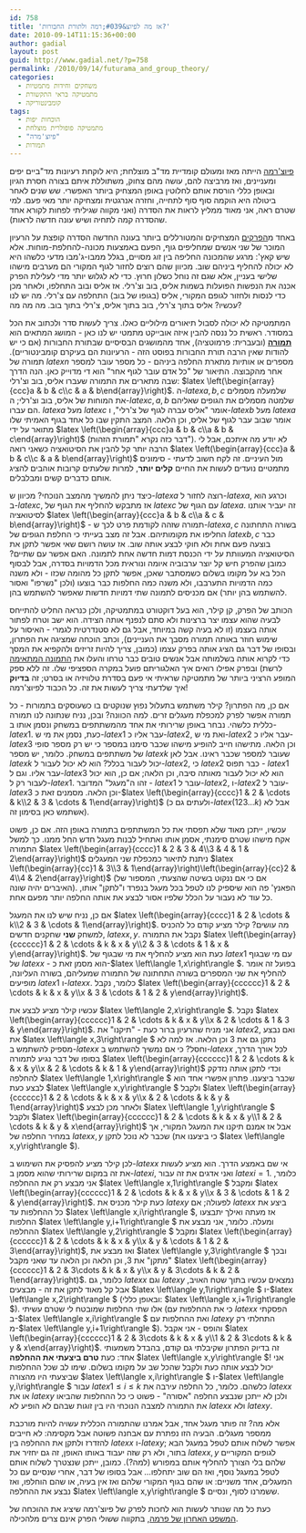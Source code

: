```yaml
---
id: 758
title: 'אז מה לפיוצ&#039;רמה ולתורת החבורות?'
date: 2010-09-14T11:15:36+00:00
author: gadial
layout: post
guid: http://www.gadial.net/?p=758
permalink: /2010/09/14/futurama_and_group_theory/
categories:
  - משחקים וחידות מתמטיות
  - מתמטיקה בראי התקשורת
  - קומבינטוריקה
tags:
  - הוכחות יפות
  - מתמטיקה פופולרית מוצלחת
  - "פיוצ'מרה"
  - תמורות
---
```

[פיוצ'רמה](http://en.wikipedia.org/wiki/Futurama) הייתה מאז ומעולם קומדיית מד"ב מוצלחת; היא לוקחת רעיונות מד"ביים יפים ומעניינים, ואז מרביצה להם, עושה מהם צחוק, משתוללת איתם בצורה חסרת הגיון ובאופן כללי הורסת אותם לחלוטין באופן המצחיק ביותר האפשרי. שש שנים לאחר ביטולה היא הוקמה סוף סוף לתחייה, וחזרה אנרגטית ומצחיקה יותר מאי פעם. למי שטרם ראה, אני מאוד ממליץ לראות את הסדרה (ואני מקווה שגיליתי לפחות לקורא אחד שהסדרה קמה לתחיה ושיש עונה חדשה לראות).

באחד מ[הפרקים](http://theinfosphere.org/The_Prisoner_of_Benda) המצחיקים והמטורללים ביותר בעונה החדשה הסדרה קופצת על הרעיון המוכר של שני אנשים שמחליפים גוף, הפעם באמצעות מכונה-להחלפת-מוחות. אלא שיש קאץ': מרגע שהמכונה החליפה בין זוג מסויים, בגלל ממבו-ג'מבו מדעי כלשהו היא לא יכולה להחליף ביניהם שוב. מכיוון שהם רוצים לחזור לגוף המקורי הם מערבים מישהו שלישי בעניין, אלא שגם זה נוחל כשלון חרוץ. כדי לא לגלוש יותר מדי לעלילת הפרק אכנה את הנפשות הפועלות בשמות אליס, בוב וצ'רלי. אז אליס ובוב התחלפו, ולאחר מכן כדי לנסות ולחזור לגופם המקורי, אליס (בגופו של בוב) התחלפה עם צ'רלי. מה יש לנו עכשיו? אליס בתוך צ'רלי, בוב בתוך אליס, צ'רלי בתוך בוב. מה מה מה?

המתמטיקה לא יכולה לסבול תיאורים מילוליים כאלו. צריך לעשות סדר ולכתוב את הכל במסודר. ראשית כל ננסה להבין איזה אובייקט מתמטי יש לנו כאן - המושג המתאים הוא **[תמורה](http://he.wikipedia.org/wiki/%D7%AA%D7%9E%D7%95%D7%A8%D7%94_%28%D7%9E%D7%AA%D7%9E%D7%98%D7%99%D7%A7%D7%94%29)** (ובעברית: פרמוטציה), אחד מהמושגים הבסיסיים שבתורת החבורות (אם כי יש להודות שאין הרבה תורת החבורות בפוסט הזה - הרעיונות הם בעיקרם קומבינטוריים). תמורה של $latex n$ מספרים או אותיות מתארת החלפה ביניהם - כל מספר עובר למספר אחר מהקבוצה. התיאור של "כל אדם עובר לגוף אחר" הוא די מדוייק כאן. הנה הדרך שבה מתארים את התמורה שעברו אליס, בוב וצ'רלי: $latex \left(\begin{array}{ccc}a & b & c\\c & a & b\end{array}\right)$. ה-$latex a,b,c$ שלמעלה מסמלים את המוחות של אליס, בוב וצ'רלי; ה-$latex c,a,b$ שלמטה מסמלים את הגופים שאליהם הם עברו. $latex a$ מעל $latex c$ אומר "אליס עברה לגוף של צ'רלי", ו-$latex b$ מעל $latex a$ אומר שבוב עבר לגוף של אליס, וכן הלאה. המצב התקין שבו כל אחד בגוף האמיתי שלו מתואר על ידי $latex \left(\begin{array}{ccc}a & b & c\\a & b & c\end{array}\right)$ (דבר כזה נקרא "תמורת הזהות"). לא יודע מה איתכם, אבל לי הרבה יותר קל להבין את הסיטואציה כשאני רואה $latex \left(\begin{array}{ccc}a & b & c\\c & a & b\end{array}\right)$ מול העיניים. זה לקח חשוב לדעתי - סימונים מתמטיים נועדים לעשות את החיים **קלים יותר**, למרות שלעתים קרובות אוהבים להציג אותם כדברים קשים ומבלבלים.

כיצד ניתן להמשיך מהמצב הנוכחי? מכיוון ש-$latex a$ רוצה לחזור ל-$latex a$, וכרגע הוא ב-$latex c$, אז מתבקש להחליף את הגוף של $latex c$ עם הגוף של $latex a$. זה יעביר אותנו לסיטואציה $latex \left(\begin{array}{ccc}a & b & c\\a & c & b\end{array}\right)$ - תמורה שזהה לקודמת פרט לכך ש-$latex a,c$ בשורה התחתונה החליפו את מקומותיהם. אבל זה מצב בעייתי כי החלפת הגופים של $latex b,c$ כבר בוצעה פעם אחת ולא חוקי לבצע אותה שוב. אז עושה רושם שאי אפשר לתקן את הסיטואציה המעוותת על ידי הכנסת דמות חדשה אחת לתמונה. האם אפשר עם שתיים? כמובן שהפרק חיש קל יוצר ערבוביה איומה ונוראית מכל הדמויות בסדרה, אבל לבסוף הכל בא על מקומו בשלום כשמסתבר שאכן, אפשר לתקן כל מהומה שכזו - ולא משנה כמה הדמויות התערבבו, ולא משנה כמה החלפות כבר בוצעו (ולכן "נשרפו" ואסור להשתמש בהן יותר) אם מכניסים לתמונה שתי דמויות חדשות שאפשר להשתמש בהן.

הכותב של הפרק, קן קילר, הוא בעל דוקטורט במתמטיקה, ולכן כנראה החליט להתייחס לבעיה שהוא עצמו יצר ברצינות ולא סתם לנפנף אותה הצידה. הוא ישב וטרח לפתור אותה בעצמו (זו לא בעיה קשה במיוחד, אבל גם לא סטנדרטית לגמרי - האיסור על שימוש חוזר באותה תמורה מסבך את העניינים), וכתב הוכחה שמציגה את הפתרון, ובסופו של דבר גם הציג אותה בפרק עצמו (כמובן, צריך להיות זריזים ולהקפיא את המסך כדי לקרוא אותה בשלמותה אבל אנשים טובים כבר טרחו והעלו את [התמונה המתאימה](http://pool.theinfosphere.org/images/4/4e/Prisoner_of_Benda_Theorem_on_Chalkboard.png) לרשת) ובפרק אפילו רואים איך האלגוריתם פועל במקרה הספציפי שלו. זה ללא ספק המופע הרציני ביותר של מתמטיקה שראיתי אי פעם בסדרת טלוויזיה או בסרט; זה **בדיוק** איך שלדעתי צריך לעשות את זה. כל הכבוד לפיוצ'רמה!

אם כן, מה הפתרון? קילר משתמש בתעלול נפוץ שנוקטים בו כשעוסקים בתמורות - כל תמורה אפשר לפרק למכפלת מעגלים זרים. למה הכוונה? ובכן, נניח שנתונה לנו תמורה כללית כלשהי. נבחר באופן שרירותי את אחד מהמשתתפים במשחק ונסמן אותו ב-$latex 1$. כעת, נסמן את מי ש-$latex 1$ עבר אליו כ-$latex 2$, ואת מי ש-$latex 2$ עבר אליו כ-$latex 3$ וכן הלאה. מתישהו חייב להופיע מישהו שכבר סימנו במספר כי יש רק מספר סופי של משתתפים במשחק. כלומר, יש מספר $latex k$ שעובר למספר שכבר ראינו. אבל לאן $latex k$ יכול לעבור בכלל? הוא לא יכול לעבור ל-$latex 2$, כי $latex 2$ כבר תפוס - $latex 1$ עבר אליו. וגם ל-$latex 3$ הוא לא יכול לעבור מאותה סיבה, וכן הלאה; אם כן, הוא יכול לעבור רק ל-$latex 1$. זהו ה"מעגל" המדובר - $latex 1$ עובר ל-$latex 2$, ו-$latex 2$ עובר ל-$latex 3$ וכן הלאה. מסמנים זאת כ-$latex \left(\begin{array}{cccc}1 & 2 & \cdots & k\\2 & 3 & \cdots & 1\end{array}\right)$ (ולעתים גם כ-$latex \left(123\dots k\right)$ אבל לא אשתמש כאן בסימון זה).

עכשיו, ייתכן מאוד שלא תפסתי את כל המשתתפים בתמורה באופן הזה. אם כן, פשוט אקח מישהו שטרם סימנתי, אסמן אותו ואתחיל לבנות מעגל חדש החל ממנו. כך למשל התמורה $latex \left(\begin{array}{cccc}1 & 2 & 3 & 4\\3 & 4 & 1 & 2\end{array}\right)$ ניתנת לתיאור כמכפלת שני המעגלים $latex \left(\begin{array}{cc}1 & 3\\3 & 1\end{array}\right)\left(\begin{array}{cc}2 & 4\\4 & 2\end{array}\right)$ (אם כי אם ננקוט בשיטה שהצעתי, המספור של האיברים יהיה שונה). הפאנץ' פה הוא שיספיק לנו לטפל בכל מעגל בנפרד ו"לתקן" אותו, כל עוד לא נעבור על הכלל שלפיו אסור לבצע את אותה החלפה יותר מפעם אחת.

אם כן, נניח שיש לנו את המעגל $latex \left(\begin{array}{cccc}1 & 2 & \cdots & k\\2 & 3 & \cdots & 1\end{array}\right)$. מה עושים? קילר מציע קודם כל להכניס למשחק **שני** שחקנים חדשים, $latex x,y$. נקבל את התמורה $latex \left(\begin{array}{cccccc}1 & 2 & \cdots & k & x & y\\2 & 3 & \cdots & 1 & x & y\end{array}\right)$. כעת הוא מציע להחליף את מי שבגוף של $latex 1$ עם מי שבגוף של $latex x$ - הוא מסמן זאת כ-$latex \left\langle 1,x\right\rangle $. בפועל זה אומר להחליף את שני המספרים בשורה התחתונה של התמורה שמעליהם, בשורה העליונה, מופיעים $latex 1$ ו-$latex x$. כלומר, נקבל $latex \left(\begin{array}{cccccc}1 & 2 & \cdots & k & x & y\\x & 3 & \cdots & 1 & 2 & y\end{array}\right)$.

עכשיו קילר מציע לבצע את $latex \left\langle 2,x\right\rangle $. נקבל $latex \left(\begin{array}{cccccc}1 & 2 & \cdots & k & x & y\\x & 2 & \cdots & 1 & 3 & y\end{array}\right)$. אני מניח שהרעיון ברור כעת - "תיקנו" את $latex 2$, ואם נבצע את $latex \left\langle x,3\right\rangle $ נתקן גם את 3 וכן הלאה. אז למה לא מספיק להשתמש ב-$latex x$ וחסל? כי אם נמשיך להשתמש ב-$latex x$ לכל אורך הדרך, בסופו של דבר נגיע לתמורה $latex \left(\begin{array}{cccccc}1 & 2 & \cdots & k & x & y\\x & 2 & \cdots & k & 1 & y\end{array}\right)$ וכדי לתקן אותה נזדקק להחלפה $latex \left\langle 1,x\right\rangle $ שכבר ביצענו. פתרון אפשרי אחד הוא לבצע כעת $latex \left\langle x,y\right\rangle $ ולקבל $latex \left(\begin{array}{cccccc}1 & 2 & \cdots & k & x & y\\x & 2 & \cdots & k & y & 1\end{array}\right)$ ולאחר מכן לבצע $latex \left\langle 1,y\right\rangle $ ולקבל $latex \left(\begin{array}{cccccc}1 & 2 & \cdots & k & x & y\\1 & 2 & \cdots & k & y & x\end{array}\right)$ אבל אז אמנם תיקנו את המעגל המקורי, אך במחיר החלפה של $latex x,y$ שכבר לא נוכל לתקן (כי ביצענו את $latex \left\langle x,y\right\rangle $).

לכן קילר מציע להפסיק את השימוש ב-$latex x$ אי שם באמצע הדרך. הוא מציע לעשות את זה במקום שרירותי שהוא מסמן ב-$latex i$, ואני אדגים את זה עבור $latex i=1$. כלומר, אני מבצע רק את ההחלפה $latex \left\langle x,1\right\rangle $ ומקבל $latex \left(\begin{array}{cccccc}1 & 2 & \cdots & k & x & y\\x & 3 & \cdots & 1 & 2 & y\end{array}\right)$. כעת קילר מכניס את $latex y$ לפעולה; אם $latex x$ ביצע את כל ההחלפות עד $latex \left\langle x,i\right\rangle $, אז מעתה ואילך יתבצעו החלפות $latex \left\langle y,i+1\right\rangle $ ומעלה. כלומר, אני מבצע את ההחלפה $latex \left\langle y,2\right\rangle $ ומקבל $latex \left(\begin{array}{cccccc}1 & 2 & \cdots & k & x & y\\x & y & \cdots & 1 & 2 & 3\end{array}\right)$, ואז מבצע את $latex \left\langle y,3\right\rangle $ ובכך "מתקן" את 3, וכן הלאה וכן הלאה עד שאני מקבל $latex \left(\begin{array}{cccccc}1 & 2 & 3\cdots & k & x & y\\x & y & 3\cdots & k & 2 & 1\end{array}\right)$. כלומר, גם $latex x$ וגם $latex y$ נמצאים עכשיו בתוך שטח האויב, אבל קל מאוד לתקן את זה - מבצעים $latex \left\langle y,1\right\rangle $ ו-$latex \left\langle x,2\right\rangle $ (ובאופן כללי: $latex \left\langle x,i+1\right\rangle $). אלו שתי החלפות שמובטח לי שטרם עשיתי (כי את ההחלפות עם $latex x$ הפסקתי ב-$latex \left\langle x,i\right\rangle $ ואת ההחלפות עם $latex y$ התחלתי רק מ-$latex \left\langle y,i+1\right\rangle $). והופס - אני אקבל $latex \left(\begin{array}{cccccc}1 & 2 & 3\cdots & k & x & y\\1 & 2 & 3\cdots & k & y & x\end{array}\right)$. זה בדיוק הפתרון שקיבלתי גם קודם, בהבדל משמעותי אחד: כעת **טרם ביצעתי את ההחלפה** $latex \left\langle x,y\right\rangle $! אני יכול לבצע אותה כעת ולקבל שהכל שב על מקומו בשלום. שימו לב שכל ההחלפות שביצעתי היו מהצורה $latex \left\langle x,i\right\rangle $ ו-$latex \left\langle y,i\right\rangle $ עבור $latex 1\le i\le k$ כלשהם. כלומר, כל החלפה עירבה את $latex x$ או את $latex y$ ולכן לא ייתכן שנבצע החלפה "אסורה" - פשוט כי כל ההחלפות שהביאו את התמורה למצבה הנוכחי היו בין זוגות שבהם לא הופיע לא $latex x$ ולא $latex y$.

אלא מה? זה פותר מעגל אחד, אבל אמרנו שהתמורה הכללית עשויה להיות מורכבת ממספר מעגלים. הבעיה הזו נפתרת עם אבחנה פשוטה אבל מקסימה: לא חייבים להזדרז ולתקן את ההחלפה בין $latex x$ ו-$latex y$; אפשר לשלוח אותם לטפל במעגל הבא בתור, ולא רק שזה יעבוד באותו האופן, זה גם יחזיר את $latex x,y$ לגופים המקוריים שלהם בלי הצורך להחליף אותם במפורש (למה?). כמובן, ייתכן שנצטרך לשלוח אותם לטפל במעגל נוסף, ואז הם שוב יתחלפו&#8230; אבל בסופו של דבר, אחרי שנסיים עם כל המעגלים, אחד משניים: או שהם בגוף המקורי שלהם ואז אין בעיה, או שהם הוחלפו, ואז נבצע את ההחלפה $latex \left\langle x,y\right\rangle $ ששמרנו לסוף, ונסיים.

כעת כל מה שנותר לעשות הוא לחכות לפרק של פיוצ'רמה שיציג את ההוכחה של [המשפט האחרון של פרמה](http://he.wikipedia.org/wiki/%D7%94%D7%9E%D7%A9%D7%A4%D7%98_%D7%94%D7%90%D7%97%D7%A8%D7%95%D7%9F_%D7%A9%D7%9C_%D7%A4%D7%A8%D7%9E%D7%94), בתקווה ששולי הפרק אינם צרים מלהכילה.